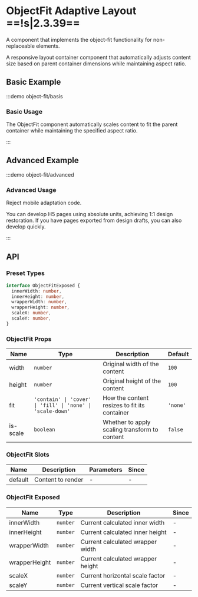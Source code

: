 # ObjectFit Adaptive Layout ==!s|2.3.39==

A component that implements the object-fit functionality for non-replaceable elements.

A responsive layout container component that automatically adjusts content size based on parent container dimensions while maintaining aspect ratio.

## Basic Example

:::demo object-fit/basis

### Basic Usage

The ObjectFit component automatically scales content to fit the parent container while maintaining the specified aspect ratio.

:::

## Advanced Example

:::demo object-fit/advanced

### Advanced Usage

Reject mobile adaptation code.

You can develop H5 pages using absolute units, achieving 1:1 design restoration. If you have pages exported from design drafts, you can also develop quickly.

:::

## API

### Preset Types

```ts
interface ObjectFitExposed {
  innerWidth: number,
  innerHeight: number,
  wrapperWidth: number,
  wrapperHeight: number,
  scaleX: number,
  scaleY: number,
}
```

### ObjectFit Props

| Name     | Type                                                       | Description                                   | Default  |
| -------- | ---------------------------------------------------------- | --------------------------------------------- | -------- |
| width    | `number`                                                   | Original width of the content                 | `100`    |
| height   | `number`                                                   | Original height of the content                | `100`    |
| fit      | `'contain' \| 'cover' \| 'fill' \| 'none' \| 'scale-down'` | How the content resizes to fit its container  | `'none'` |
| is-scale | `boolean`                                                  | Whether to apply scaling transform to content | `false`  |

### ObjectFit Slots

| Name    | Description       | Parameters | Since |
| ------- | ----------------- | ---------- | ----- |
| default | Content to render | -          | -     |

### ObjectFit Exposed

| Name          | Type     | Description                       | Since |
| ------------- | -------- | --------------------------------- | ----- |
| innerWidth    | `number` | Current calculated inner width    | -     |
| innerHeight   | `number` | Current calculated inner height   | -     |
| wrapperWidth  | `number` | Current calculated wrapper width  | -     |
| wrapperHeight | `number` | Current calculated wrapper height | -     |
| scaleX        | `number` | Current horizontal scale factor   | -     |
| scaleY        | `number` | Current vertical scale factor     | -     |
